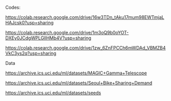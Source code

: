 Codes:


https://colab.research.google.com/drive/16w3TDn_tAku17mum98EWTmjaLHAJcsk0?usp=sharing

https://colab.research.google.com/drive/1m3oQ9b0oYOT-DXEy0JCdgWPLGllHMb4V?usp=sharing

https://colab.research.google.com/drive/1zw_6ZnFPCCh6mWDAd_VBMZB4VkC3ys2q?usp=sharing


Data

https://archive.ics.uci.edu/ml/datasets/MAGIC+Gamma+Telescope

https://archive.ics.uci.edu/ml/datasets/Seoul+Bike+Sharing+Demand

https://archive.ics.uci.edu/ml/datasets/seeds
